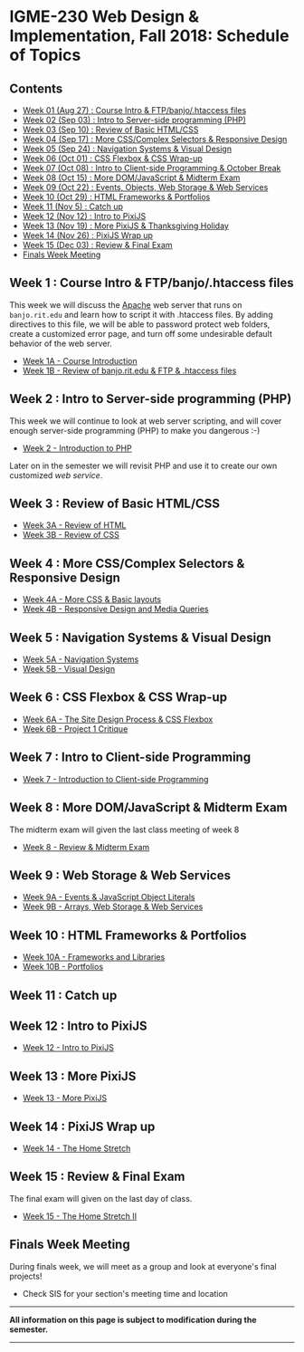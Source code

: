 
# IGME-230 Web Design & Implementation, Fall 2018: Schedule of Topics 

## Contents

- [Week 01 (Aug 27) : Course Intro & FTP/banjo/.htaccess files](#week1)
- [Week 02 (Sep 03) : Intro to Server-side programming (PHP)](#week2)
- [Week 03 (Sep 10) : Review of Basic HTML/CSS](#week3)
- [Week 04 (Sep 17) : More CSS/Complex Selectors & Responsive Design](#week4)
- [Week 05 (Sep 24) : Navigation Systems & Visual Design](#week5)
- [Week 06 (Oct 01) : CSS Flexbox & CSS Wrap-up](#week6)
- [Week 07 (Oct 08) : Intro to Client-side Programming & October Break](#week7)
- [Week 08 (Oct 15) : More DOM/JavaScript & Midterm Exam](#week8)
- [Week 09 (Oct 22) : Events, Objects, Web Storage & Web Services](#week9)
- [Week 10 (Oct 29) : HTML Frameworks & Portfolios](#week10)
- [Week 11 (Nov 5) : Catch up](#week11)
- [Week 12 (Nov 12) : Intro to PixiJS](#week12)
- [Week 13 (Nov 19) : More PixiJS & Thanksgiving Holiday](#week13)
- [Week 14 (Nov 26) : PixiJS Wrap up](#week14)
- [Week 15 (Dec 03) : Review & Final Exam](#week15)
- [Finals Week Meeting](#finalsweek)


## <a id="week1">Week 1 : Course Intro & FTP/banjo/.htaccess files
  
This week we will discuss the [Apache](http://httpd.apache.org) web server that runs on `banjo.rit.edu` and learn how to script it with .htaccess files. By adding directives to this file, we will be able to password protect web folders, create a customized error page, and turn off some undesirable default behavior of the web server. 
  
  - [Week 1A - Course Introduction](weekly/week-01A-notes.md)
  - [Week 1B - Review of banjo.rit.edu & FTP & .htaccess files](weekly/week-01B-notes.md)
  
## <a id="week2">Week 2 : Intro to Server-side programming (PHP)
  
 This week we will continue to look at web server scripting, and will cover enough server-side programming (PHP) to make you dangerous :-)
 
 - [Week 2 - Introduction to PHP](weekly/week-02-notes.md)
  
 Later on in the semester we will revisit PHP and use it to create our own customized *web service*.
  
## <a id="week3">Week 3 : Review of Basic HTML/CSS
  
  - [Week 3A - Review of HTML](weekly/week-03A-notes.md)
  - [Week 3B - Review of CSS](weekly/week-03B-notes.md)
  
## <a id="week4">Week 4 : More CSS/Complex Selectors & Responsive Design
  
  - [Week 4A - More CSS & Basic layouts](weekly/week-04A-notes.md)
  - [Week 4B - Responsive Design and Media Queries](weekly/week-04B-notes.md)
  
## <a id="week5">Week 5 : Navigation Systems & Visual Design
  
  - [Week 5A - Navigation Systems](weekly/week-05A-notes.md)
  - [Week 5B - Visual Design](weekly/week-05B-notes.md)
  
## <a id="week6">Week 6 : CSS Flexbox & CSS Wrap-up
  
  - [Week 6A - The Site Design Process & CSS Flexbox](weekly/week-06A-notes.md)
  - [Week 6B - Project 1 Critique](weekly/week-06B-notes.md)
  
## <a id="week7">Week 7 : Intro to Client-side Programming
   
   - [Week 7 - Introduction to Client-side Programming](weekly/week-07-notes.md)
 
## <a id="week8">Week 8 : More DOM/JavaScript & Midterm Exam
  
The midterm exam will given the last class meeting of week 8
  
  - [Week 8 - Review & Midterm Exam](weekly/week-08-notes.md)
  
## <a id="week9">Week 9 :  Web Storage & Web Services
  
  - [Week 9A - Events & JavaScript Object Literals](weekly/week-09A-notes.md)
  - [Week 9B - Arrays, Web Storage & Web Services](weekly/week-09B-notes.md)
  
## <a id="week10">Week 10 : HTML Frameworks & Portfolios
  
  - [Week 10A - Frameworks and Libraries](weekly/week-10A-notes.md)
  - [Week 10B - Portfolios](weekly/week-10B-notes.md)
  
## <a id="week11">Week 11  : Catch up
  
## <a id="week12">Week 12  : Intro to PixiJS
  - [Week 12 - Intro to PixiJS](weekly/week-12-notes.md)
  
## <a id="week13">Week 13 : More PixiJS
  
 - [Week 13 - More PixiJS](weekly/week-13-notes.md)
  
## <a id="week14">Week 14 : PixiJS Wrap up
 
 - [Week 14 - The Home Stretch](weekly/week-14-notes.md)
 
 ## <a id="week15">Week 15 : Review & Final Exam
  
  The final exam will given on the last day of class.
  
 - [Week 15 - The Home Stretch II](weekly/week-15-notes.md)
  
## <a id="finalsweek">Finals Week Meeting

During finals week, we will meet as a group and look at everyone's final projects! 
- Check SIS for your section's meeting time and location

<hr>

**All information on this page is subject to modification during the semester.**

<hr>
